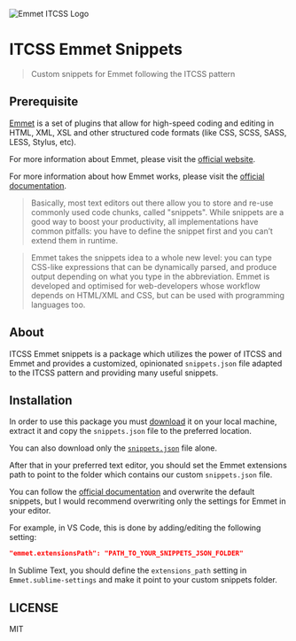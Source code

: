 ![Emmet ITCSS Logo]()

# ITCSS Emmet Snippets

> Custom snippets for Emmet following the ITCSS pattern

## Prerequisite

[Emmet](https://en.m.wikipedia.org/wiki/Emmet_(software)) is a set of plugins that allow for high-speed coding and editing in HTML, XML, XSL and other structured code formats (like CSS, SCSS, SASS, LESS, Stylus, etc).

For more information about Emmet, please visit the [official website](https://emmet.io/).

For more information about how Emmet works, please visit the [official documentation](https://docs.emmet.io/).

> Basically, most text editors out there allow you to store and re-use commonly used code chunks, called "snippets". While snippets are a good way to boost your productivity, all implementations have common pitfalls: you have to define the snippet first and you can’t extend them in runtime.

> Emmet takes the snippets idea to a whole new level: you can type CSS-like expressions that can be dynamically parsed, and produce output depending on what you type in the abbreviation. Emmet is developed and optimised for web-developers whose workflow depends on HTML/XML and CSS, but can be used with programming languages too.

## About

ITCSS Emmet snippets is a package which utilizes the power of ITCSS and Emmet and provides a customized, opinionated `snippets.json` file adapted to the ITCSS pattern and providing many useful snippets.

## Installation

In order to use this package you must [download](https://github.com/scriptex/itcss-emmet-snippets/archive/master.zip) it on your local machine, extract it and copy the `snippets.json` file to the preferred location.

You can also download only the [`snippets.json`](https://raw.githubusercontent.com/scriptex/itcss-emmet-snippets/master/snippets.json?token=ABDD5E4J4AZPORLHG2OOA5K44ZWF6) file alone.

After that in your preferred text editor, you should set the Emmet extensions path to point to the folder which contains our custom `snippets.json` file.

You can follow the [official documentation](https://docs.emmet.io/customization/snippets/) and overwrite the default snippets, but I would recommend overwriting only the settings for Emmet in your editor.

For example, in VS Code, this is done by adding/editing the following setting:

```json
"emmet.extensionsPath": "PATH_TO_YOUR_SNIPPETS_JSON_FOLDER"
```

In Sublime Text, you should define the `extensions_path` setting in `Emmet.sublime-settings` and make it point to your custom snippets folder.

## LICENSE

MIT
